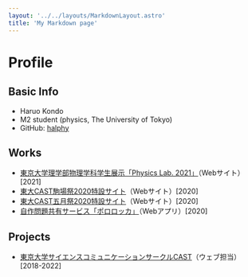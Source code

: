 ```yaml
---
layout: '../../layouts/MarkdownLayout.astro'
title: 'My Markdown page'
---
```

# Profile
## Basic Info
- Haruo Kondo
- M2 student (physics, The University of Tokyo)
- GitHub: [halphy](https://github.com/halphy)

## Works
- [東京大学理学部物理学科学生展示「Physics Lab. 2021」](https://event.phys.s.u-tokyo.ac.jp/physlab2021/)（Webサイト）\[2021\]
- [東大CAST駒場祭2020特設サイト](https://ut-cast.net/komafes2020/)（Webサイト）\[2020\]
- [東大CAST五月祭2020特設サイト](https://ut-cast.net/mayfes2020/)（Webサイト）\[2020\]
- [自作問題共有サービス「ポロロッカ」](https://pororocca.com/)（Webアプリ）\[2020\]

## Projects
- [東京大学サイエンスコミュニケーションサークルCAST](https://ut-cast.net)（ウェブ担当）\[2018-2022\]
